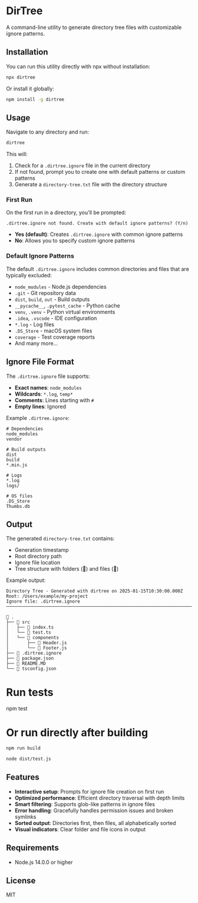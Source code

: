 # DirTree

A command-line utility to generate directory tree files with customizable ignore patterns.

## Installation

You can run this utility directly with npx without installation:

```bash
npx dirtree
```

Or install it globally:

```bash
npm install -g dirtree
```

## Usage

Navigate to any directory and run:

```bash
dirtree
```

This will:
1. Check for a `.dirtree.ignore` file in the current directory
2. If not found, prompt you to create one with default patterns or custom patterns
3. Generate a `directory-tree.txt` file with the directory structure

### First Run

On the first run in a directory, you'll be prompted:

```
.dirtree.ignore not found. Create with default ignore patterns? (Y/n)
```

- **Yes (default)**: Creates `.dirtree.ignore` with common ignore patterns
- **No**: Allows you to specify custom ignore patterns

### Default Ignore Patterns

The default `.dirtree.ignore` includes common directories and files that are typically excluded:

- `node_modules` - Node.js dependencies
- `.git` - Git repository data
- `dist`, `build`, `out` - Build outputs
- `__pycache__`, `.pytest_cache` - Python cache
- `venv`, `.venv` - Python virtual environments
- `.idea`, `.vscode` - IDE configuration
- `*.log` - Log files
- `.DS_Store` - macOS system files
- `coverage` - Test coverage reports
- And many more...

## Ignore File Format

The `.dirtree.ignore` file supports:

- **Exact names**: `node_modules`
- **Wildcards**: `*.log`, `temp*`
- **Comments**: Lines starting with `#`
- **Empty lines**: Ignored

Example `.dirtree.ignore`:
```
# Dependencies
node_modules
vendor

# Build outputs  
dist
build
*.min.js

# Logs
*.log
logs/

# OS files
.DS_Store
Thumbs.db
```

## Output

The generated `directory-tree.txt` contains:

- Generation timestamp
- Root directory path
- Ignore file location
- Tree structure with folders (📁) and files (📄)

Example output:
```
Directory Tree - Generated with dirtree on 2025-01-15T10:30:00.000Z
Root: /Users/example/my-project
Ignore file: .dirtree.ignore
────────────────────────────────────────────────────────────────────────────────

📁 .
├── 📁 src
│   ├── 📄 index.ts
│   └── 📄 test.ts
│   └── 📁 components
│       ├── 📄 Header.js
│       └── 📄 Footer.js
├── 📄 .dirtree.ignore
├── 📄 package.json
├── 📄 README.MD
└── 📄 tsconfig.json

```

# Run tests
npm test

# Or run directly after building

```bash
npm run build
```

```bash
node dist/test.js
```

## Features

- **Interactive setup**: Prompts for ignore file creation on first run
- **Optimized performance**: Efficient directory traversal with depth limits
- **Smart filtering**: Supports glob-like patterns in ignore files
- **Error handling**: Gracefully handles permission issues and broken symlinks
- **Sorted output**: Directories first, then files, all alphabetically sorted
- **Visual indicators**: Clear folder and file icons in output

## Requirements

- Node.js 14.0.0 or higher

## License

MIT